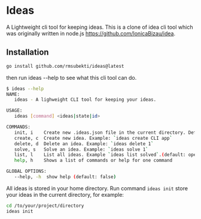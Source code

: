 # Ideas
A Lightweight cli tool for keeping ideas. This is a clone of idea cli tool which was originally written in node.js https://github.com/IonicaBizau/idea.

## Installation

```sh
go install github.com/rmsubekti/ideas@latest
```

then run ideas --help to see what this cli tool can do.

```sh
$ ideas --help
NAME:
   ideas - A lighweight CLI tool for keeping your ideas.

USAGE:
   ideas [command] <ideas|state|id>

COMMANDS:
   init, i    Create new .ideas.json file in the current directory. Default: ~/.ideas.json
   create, c  Create new idea. Example: `ideas create CLI app`
   delete, d  Delete an idea. Example: `ideas delete 1`
   solve, s   Solve an idea. Example: `ideas solve 1`
   list, l    List all ideas. Example `ideas list solved`.(default: open)
   help, h    Shows a list of commands or help for one command

GLOBAL OPTIONS:
   --help, -h  show help (default: false)
```

All ideas is stored in your home directory. Run command `ideas init` store your ideas in the current directory, for example:

```sh
cd /to/your/project/directory
ideas init
```